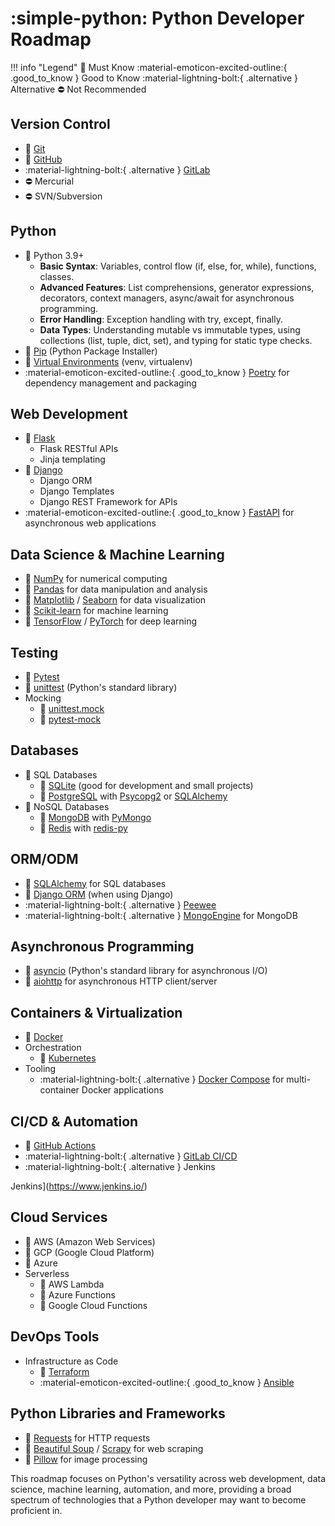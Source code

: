 # :simple-python: Python Developer Roadmap

!!! info "Legend"
    :green_heart: Must Know
    :material-emoticon-excited-outline:{ .good_to_know } Good to Know
    :material-lightning-bolt:{ .alternative } Alternative
    :no_entry: Not Recommended

## Version Control

- :green_heart: [Git](https://git-scm.com/)
- :green_heart: [GitHub](https://github.com/)
- :material-lightning-bolt:{ .alternative } [GitLab](https://gitlab.com/)
- :no_entry: Mercurial
- :no_entry: SVN/Subversion

## Python

- :green_heart: Python 3.9+
    - **Basic Syntax**: Variables, control flow (if, else, for, while), functions, classes.
    - **Advanced Features**: List comprehensions, generator expressions, decorators, context managers, async/await for asynchronous programming.
    - **Error Handling**: Exception handling with try, except, finally.
    - **Data Types**: Understanding mutable vs immutable types, using collections (list, tuple, dict, set), and typing for static type checks.
- :green_heart: [Pip](https://pypi.org/project/pip/) (Python Package Installer)
- :green_heart: [Virtual Environments](https://docs.python.org/3/tutorial/venv.html) (venv, virtualenv)
- :material-emoticon-excited-outline:{ .good_to_know } [Poetry](https://python-poetry.org/) for dependency management and packaging

## Web Development

- :green_heart: [Flask](https://flask.palletsprojects.com/)
    - Flask RESTful APIs
    - Jinja templating
- :green_heart: [Django](https://www.djangoproject.com/)
    - Django ORM
    - Django Templates
    - Django REST Framework for APIs
- :material-emoticon-excited-outline:{ .good_to_know } [FastAPI](https://fastapi.tiangolo.com/) for asynchronous web applications

## Data Science & Machine Learning

- :green_heart: [NumPy](https://numpy.org/) for numerical computing
- :green_heart: [Pandas](https://pandas.pydata.org/) for data manipulation and analysis
- :green_heart: [Matplotlib](https://matplotlib.org/) / [Seaborn](https://seaborn.pydata.org/) for data visualization
- :green_heart: [Scikit-learn](https://scikit-learn.org/stable/) for machine learning
- :green_heart: [TensorFlow](https://www.tensorflow.org/) / [PyTorch](https://pytorch.org/) for deep learning

## Testing

- :green_heart: [Pytest](https://docs.pytest.org/en/latest/)
- :green_heart: [unittest](https://docs.python.org/3/library/unittest.html) (Python's standard library)
- Mocking
    - :green_heart: [unittest.mock](https://docs.python.org/3/library/unittest.mock.html)
    - :green_heart: [pytest-mock](https://pytest-mock.readthedocs.io/en/latest/)

## Databases

- :green_heart: SQL Databases
    - :green_heart: [SQLite](https://www.sqlite.org/index.html) (good for development and small projects)
    - :green_heart: [PostgreSQL](https://www.postgresql.org/) with [Psycopg2](https://www.psycopg.org/) or [SQLAlchemy](https://www.sqlalchemy.org/)
- :green_heart: NoSQL Databases
    - :green_heart: [MongoDB](https://www.mongodb.com/) with [PyMongo](https://pymongo.readthedocs.io/en/stable/)
    - :green_heart: [Redis](https://redis.io/) with [redis-py](https://github.com/redis/redis-py)

## ORM/ODM

- :green_heart: [SQLAlchemy](https://www.sqlalchemy.org/) for SQL databases
- :green_heart: [Django ORM](https://docs.djangoproject.com/en/3.2/topics/db/models/) (when using Django)
- :material-lightning-bolt:{ .alternative } [Peewee](http://docs.peewee-orm.com/en/latest/)
- :material-lightning-bolt:{ .alternative } [MongoEngine](http://mongoengine.org/) for MongoDB

## Asynchronous Programming

- :green_heart: [asyncio](https://docs.python.org/3/library/asyncio.html) (Python's standard library for asynchronous I/O)
- :green_heart: [aiohttp](https://docs.aiohttp.org/en/stable/) for asynchronous HTTP client/server

## Containers & Virtualization

- :green_heart: [Docker](https://www.docker.com/)
- Orchestration
    - :green_heart: [Kubernetes](https://kubernetes.io/)
- Tooling
    - :material-lightning-bolt:{ .alternative } [Docker Compose](https://docs.docker.com/compose/) for multi-container Docker applications

## CI/CD & Automation

- :green_heart: [GitHub Actions](https://github.com/features/actions)
- :material-lightning-bolt:{ .alternative } [GitLab CI/CD](https://docs.gitlab.com/ee/ci/)
- :material-lightning-bolt:{ .alternative } Jenkins

Jenkins](<https://www.jenkins.io/>)

## Cloud Services

- :green_heart: AWS (Amazon Web Services)
- :green_heart: GCP (Google Cloud Platform)
- :green_heart: Azure
- Serverless
    - :green_heart: AWS Lambda
    - :green_heart: Azure Functions
    - :green_heart: Google Cloud Functions

## DevOps Tools

- Infrastructure as Code
    - :green_heart: [Terraform](https://www.terraform.io/)
    - :material-emoticon-excited-outline:{ .good_to_know } [Ansible](https://www.ansible.com/)

## Python Libraries and Frameworks

- :green_heart: [Requests](https://requests.readthedocs.io/en/master/) for HTTP requests
- :green_heart: [Beautiful Soup](https://www.crummy.com/software/BeautifulSoup/) / [Scrapy](https://scrapy.org/) for web scraping
- :green_heart: [Pillow](https://python-pillow.org/) for image processing

This roadmap focuses on Python's versatility across web development, data science, machine learning, automation, and more, providing a broad spectrum of technologies that a Python developer may want to become proficient in.
